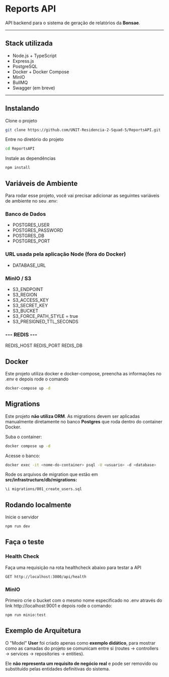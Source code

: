 # Reports API

API backend para o sistema de geração de relatórios da **Bonsae**.

---

## Stack utilizada

- Node.js + TypeScript
- Express.js
- PostgreSQL
- Docker + Docker Compose
- MinIO
- BullMQ 
- Swagger (em breve)

---

## Instalando

Clone o projeto

```bash
git clone https://github.com/UNIT-Residencia-2-Squad-5/ReportsAPI.git
```

Entre no diretório do projeto

```bash
cd ReportsAPI
```

Instale as dependências

```bash
npm install
```

## Variáveis de Ambiente

Para rodar esse projeto, você vai precisar adicionar as seguintes variáveis de ambiente no seu .env:

### Banco de Dados 
- POSTGRES_USER
- POSTGRES_PASSWORD
- POSTGRES_DB
- POSTGRES_PORT

### URL usada pela aplicação Node (fora do Docker)
- DATABASE_URL

### MinIO / S3
- S3_ENDPOINT
- S3_REGION
- S3_ACCESS_KEY
- S3_SECRET_KEY
- S3_BUCKET
- S3_FORCE_PATH_STYLE = true
- S3_PRESIGNED_TTL_SECONDS

### --- REDIS ---
REDIS_HOST
REDIS_PORT
REDIS_DB

## Docker

Este projeto utiliza docker e docker-compose, preencha as informações no .env e depois rode o comando

```bash
docker-compose up -d
```

## Migrations

Este projeto **não utiliza ORM**. As migrations devem ser aplicadas manualmente diretamente no banco **Postgres** que roda dentro do container Docker.   

Suba o container:
```bash
docker compose up -d
```
Acesse o banco:
```bash
docker exec -it <nome-do-container> psql -U <usuario> -d <database>
```
Rode os arquivos de migration que estão em **src/infrastructure/db/migrations:**
```bash
\i migrations/001_create_users.sql
```

## Rodando localmente

Inicie o servidor

```bash
npm run dev
```

## Faça o teste

### Health Check
Faça uma requisição na rota healthcheck abaixo para testar a API

```http
GET http://localhost:3000/api/health
```
### MinIO
Primeiro crie o bucket com o mesmo nome especificado no .env através do link http://localhost:9001 e depois rode o comando:

```bash
npm run minio:test
```

## Exemplo de Arquitetura

O "Model" **User** foi criado apenas como **exemplo didático**, para mostrar como as camadas do projeto se comunicam entre si 
(routes → controllers → services → repositories → entities).  

Ele **não representa um requisito de negócio real** e pode ser removido ou substituído pelas entidades definitivas do sistema.